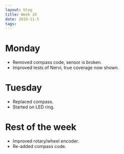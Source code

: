 ```yaml
---
layout: blog
title: Week 10
date: 2018-11-5
tags:
---
```

# Monday
* Removed compass code, sensor is broken.
* Improved tests of Nervi, true coverage now shown.

# Tuesday
* Replaced compass.
* Started on LED ring.

# Rest of the week
* Improved rotary/wheel encoder.
* Re-added compass code.
